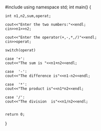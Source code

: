 #include<iostream>
using namespace std;
int main()
{
	
	int n1,n2,sum,operat;
	
	cout<<"Enter the two numbers:"<<endl;
	cin>>n1>>n2;
	
	cout<<"Enter the operator(+,-,*,/)"<<endl;
	cin>>operat;
	
    switch(operat)
	
	case '+':
	cout<<"The sum is "<<n1+n2<<endl;
	
	case  '-':
	cout<<"The difference is"<<n1-n2<<endl;
	
	case  '*':
	cout<<"The product is"<<n1*n2<<endl;
	
	case '/':
	cout<<"The division  is"<<n1/n2<<endl;
	
	
	return 0;
	
}
